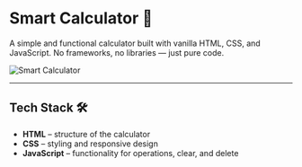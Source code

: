 # Smart Calculator 🧮

A simple and functional calculator built with vanilla HTML, CSS, and JavaScript. No frameworks, no libraries — just pure code.

![Smart Calculator](/calculator.png)

---

## Tech Stack 🛠️

- **HTML** – structure of the calculator  
- **CSS** – styling and responsive design  
- **JavaScript** – functionality for operations, clear, and delete

